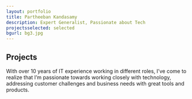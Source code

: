 ```yaml
---
layout: portfolio
title: Partheeban Kandasamy
description: Expert Generalist, Passionate about Tech
projectsselected: selected
bgurl: bg3.jpg
---
```


## [](#header-2)Projects

With over 10 years of IT experience working in different roles, I’ve come to realize that I’m passionate towards working closely with technology, addressing customer challenges and business needs with great tools and products.

